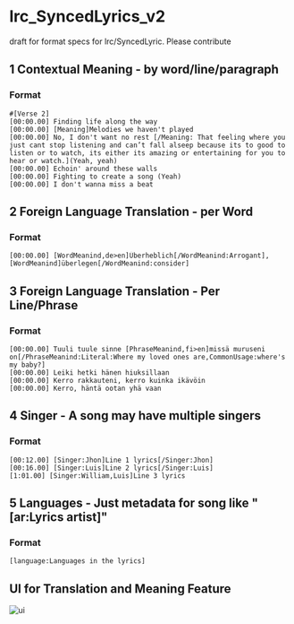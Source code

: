 # lrc_SyncedLyrics_v2
draft for format specs for lrc/SyncedLyric. Please contribute

## 1 Contextual Meaning - by word/line/paragraph

### Format

```
#[Verse 2]
[00:00.00] Finding life along the way
[00:00.00] [Meaning]Melodies we haven't played
[00:00.00] No, I don't want no rest [/Meaning: That feeling where you just cant stop listening and can’t fall alseep because its to good to listen or to watch, its either its amazing or entertaining for you to hear or watch.](Yeah, yeah)
[00:00.00] Echoin' around these walls
[00:00.00] Fighting to create a song (Yeah)
[00:00.00] I don't wanna miss a beat
```

## 2 Foreign Language Translation - per Word 

### Format

```
[00:00.00] [WordMeanind,de>en]Überheblich[/WordMeanind:Arrogant], [WordMeanind]überlegen[/WordMeanind:consider]
```

## 3 Foreign Language Translation - Per Line/Phrase

### Format

```
[00:00.00] Tuuli tuule sinne [PhraseMeanind,fi>en]missä muruseni on[/PhraseMeanind:Literal:Where my loved ones are,CommonUsage:where's my baby?]
[00:00.00] Leiki hetki hänen hiuksillaan
[00:00.00] Kerro rakkauteni, kerro kuinka ikävöin
[00:00.00] Kerro, häntä ootan yhä vaan
```

## 4 Singer - A song may have multiple singers

### Format

```
[00:12.00] [Singer:Jhon]Line 1 lyrics[/Singer:Jhon]
[00:16.00] [Singer:Luis]Line 2 lyrics[/Singer:Luis]
[1:01.00] [Singer:William,Luis]Line 3 lyrics
```
## 5 Languages - Just metadata for song like "[ar:Lyrics artist]"

### Format

```
[language:Languages in the lyrics]
```
## UI for Translation and Meaning Feature

![ui](https://user-images.githubusercontent.com/105455604/168247326-d772633e-c073-4928-9400-ada37fa4817d.png)



